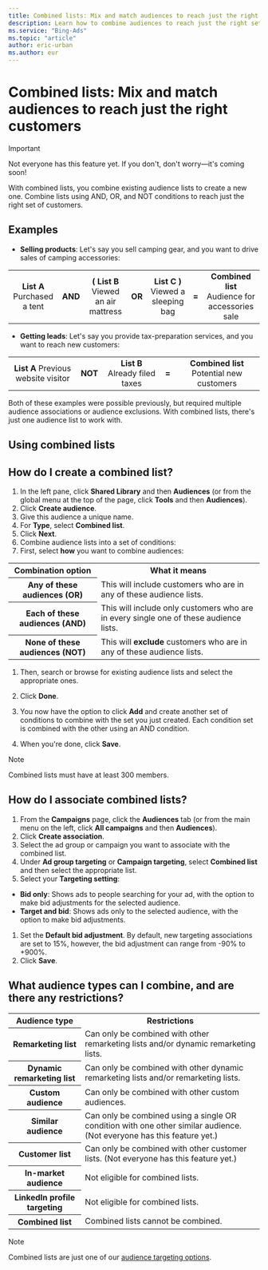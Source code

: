 ```yaml
---
title: Combined lists: Mix and match audiences to reach just the right customers
description: Learn how to combine audiences to reach just the right set of customers.
ms.service: "Bing-Ads"
ms.topic: "article"
author: eric-urban
ms.author: eur
---
```


# Combined lists: Mix and match audiences to reach just the right customers

> [!IMPORTANT]
> Not everyone has this feature yet. If you don't, don't worry—it's coming soon!

With combined lists, you combine existing audience lists to create a new one. Combine lists using AND, OR, and NOT conditions to reach just the right set of customers.

## Examples

- **Selling products**: Let's say you sell camping gear, and you want to drive sales of camping accessories:
<table>
  <tr>
    <td style="text-align:center"><strong>List A</strong> Purchased a tent</td>
    <td style="text-align:center"><strong>AND</strong></td>
    <td style="text-align:center"><strong>( List B</strong> Viewed an air mattress</td>
    <td style="text-align:center"><strong>OR</strong></td>
    <td style="text-align:center"><strong>List C )</strong> Viewed a sleeping bag</td>
    <td style="text-align:center"><strong>=</strong></td>
    <td style="text-align:center"><strong>Combined list</strong> Audience for accessories sale</td>
  </tr>
</table>

- **Getting leads**: Let's say you provide tax-preparation services, and you want to reach new customers:
<table>
  <tr>
    <td style="text-align:center"><strong>List A</strong> Previous website visitor</td>
    <td style="text-align:center"><strong>NOT</strong></td>
    <td style="text-align:center"><strong>List B</strong> Already filed taxes</td>
    <td style="text-align:center"><strong>=</strong></td>
    <td style="text-align:center"><strong>Combined list</strong> Potential new customers</td>
  </tr>
</table>

Both of these examples were possible previously, but required multiple audience associations or audience exclusions. With combined lists, there's just one audience list to work with.

## Using combined lists

## How do I create a combined list?
1. In the left pane, click **Shared Library** and then **Audiences** (or from the global menu at the top of the page, click **Tools** and then **Audiences**).
1. Click **Create audience**.
1. Give this audience a unique name.
1. For **Type**, select **Combined list**.
1. Click **Next**.
1. Combine audience lists into a set of conditions:
  1. First, select **how** you want to combine audiences:
<table>
  <tr>
    <th scope="col">Combination option</th>
    <th scope="col">What it means</th>
  </tr>
  <tr>
    <th scope="row">Any of these audiences (OR)</th>
    <td>This will include customers who are in any of these audience lists.</td>
  </tr>
  <tr>
    <th scope="row">Each of these audiences (AND)</th>
    <td>This will include only customers who are in every single one of these audience lists.</td>
  </tr>
  <tr>
    <th scope="row">None of these audiences (NOT)</th>
    <td>This will <strong>exclude</strong> customers who are in any of these audience lists.</td>
  </tr>
</table>

  1. Then, search or browse for existing audience lists and select the appropriate ones.
  1. Click **Done**.

1. You now have the option to click **Add** and create another set of conditions to combine with the set you just created. Each condition set is combined with the other using an AND condition.
1. When you're done, click **Save**.

> [!NOTE]
> Combined lists must have at least 300 members.

## How do I associate combined lists?
1. From the **Campaigns** page, click the **Audiences** tab (or from the main menu on the left, click **All campaigns** and then **Audiences**).
1. Click **Create association**.
1. Select the ad group or campaign you want to associate with the combined list.
1. Under **Ad group targeting** or **Campaign targeting**, select **Combined list** and then select the appropriate list.
1. Select your **Targeting setting**:
  - **Bid only**: Shows ads to people searching for your ad, with the option to make bid adjustments for the selected audience.
  - **Target and bid**: Shows ads only to the selected audience, with the option to make bid adjustments.

1. Set the **Default bid adjustment**. By default, new targeting associations are set to 15%, however, the bid adjustment can range from -90% to +900%.
1. Click **Save**.

## What audience types can I combine, and are there any restrictions?
<table>
  <tr>
    <th scope="col">Audience type</th>
    <th scope="col">Restrictions</th>
  </tr>
  <tr>
    <th scope="row">Remarketing list</th>
    <td>Can only be combined with other remarketing lists and/or dynamic remarketing lists.
				</td>
  </tr>
  <tr>
    <th scope="row">Dynamic remarketing list</th>
    <td>Can only be combined with other dynamic remarketing lists and/or remarketing lists.
				</td>
  </tr>
  <tr>
    <th scope="row">Custom audience</th>
    <td>Can only be combined with other custom audiences.
				</td>
  </tr>
  <tr>
    <th scope="row">Similar audience</th>
    <td>Can only be combined using a single OR condition with one other similar audience.  
				(Not everyone has this feature yet.) 
				</td>
  </tr>
  <tr>
    <th scope="row">Customer list</th>
    <td>Can only be combined with other customer lists.  
				(Not everyone has this feature yet.) 
				</td>
  </tr>
  <tr>
    <th scope="row">In-market audience</th>
    <td>Not eligible for combined lists.
				</td>
  </tr>
  <tr>
    <th scope="row">LinkedIn profile targeting</th>
    <td>Not eligible for combined lists.
				</td>
  </tr>
  <tr>
    <th scope="row">Combined list</th>
    <td>Combined lists cannot be combined. 
				</td>
  </tr>
</table>

> [!NOTE]
> Combined lists are just one of our [audience targeting options](./hlp_BA_CONC_Audiences_Options.md).


